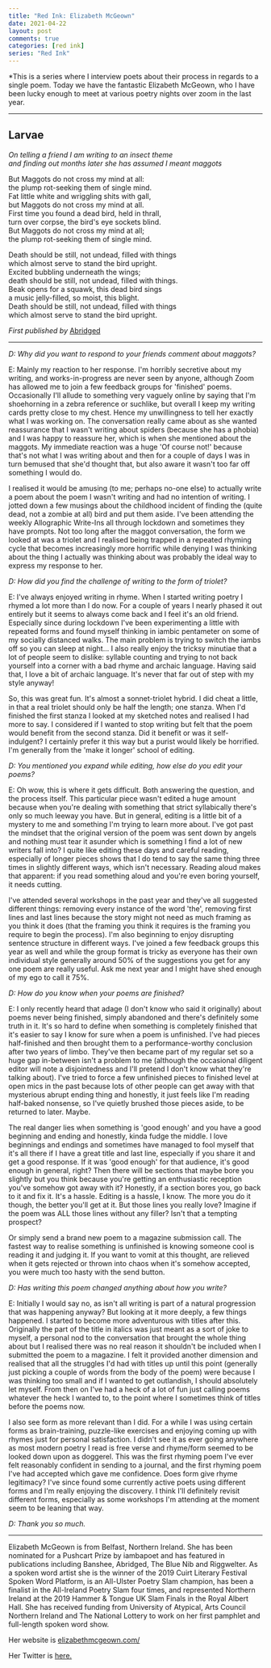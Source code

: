 ```yaml
---
title: "Red Ink: Elizabeth McGeown"
date: 2021-04-22
layout: post
comments: true  
categories: [red ink]
series: "Red Ink"
---
```


*This is a series where I interview poets about their process in regards to a single poem. Today we have the fantastic Elizabeth McGeown, who I have been lucky enough to meet at various poetry nights over zoom in the last year.

***

## Larvae

*On telling a friend I am writing to an insect theme*  
*and finding out months later she has assumed I meant maggots*

But Maggots do not cross my mind at all:  
the plump rot-seeking them of single mind.  
Fat little white and wriggling shits with gall,  
but Maggots do not cross my mind at all.  
First time you found a dead bird, held in thrall,  
turn over corpse, the bird's eye sockets blind.  
But Maggots do not cross my mind at all;  
the plump rot-seeking them of single mind.  

Death should be still, not undead, filled with things  
which almost serve to stand the bird upright.  
Excited bubbling underneath the wings;  
death should be still, not undead, filled with things.   
Beak opens for a squawk, this dead bird sings  
a music jelly-filled, so moist, this blight.  
Death should be still, not undead, filled with things  
which almost serve to stand the bird upright.  

*First published by* [Abridged](https://www.abridged.zone/aisling-gros/)

---

*D: Why did you want to respond to your friends comment about maggots?*

E: Mainly my reaction to her response. I'm horribly secretive about my writing, and works-in-progress are never seen by anyone, although Zoom has allowed me to join a few feedback groups for 'finished' poems. Occasionally I'll allude to something very vaguely online by saying that I'm shoehorning in a zebra reference or suchlike, but overall I keep my writing cards pretty close to my chest. Hence my unwillingness to tell her exactly what I was working on. The conversation really came about as she wanted reassurance that I wasn't writing about spiders (because she has a phobia) and I was happy to reassure her, which is when she mentioned about the maggots. My immediate reaction was a huge 'Of course not!' because that's not what I was writing about and then for a couple of days I was in turn bemused that she'd thought that, but also aware it wasn't too far off something I would do.

I realised it would be amusing (to me; perhaps no-one else) to actually write a poem about the poem I wasn't writing and had no intention of writing. I jotted down a few musings about the childhood incident of finding the (quite dead, not a zombie at all) bird and put them aside. I've been attending the weekly Allographic Write-Ins all through lockdown and sometimes they have prompts. Not too long after the maggot conversation, the form we looked at was a triolet and I realised being trapped in a repeated rhyming cycle that becomes increasingly more horrific while denying I was thinking about the thing I actually was thinking about was probably the ideal way to express my response to her.

*D: How did you find the challenge of writing to the form of triolet?*

E: I've always enjoyed writing in rhyme. When I started writing poetry I rhymed a lot more than I do now. For a couple of years I nearly phased it out entirely but it seems to always come back and I feel it's an old friend. Especially since during lockdown I've been experimenting a little with repeated forms and found myself thinking in iambic pentameter on some of my socially distanced walks. The main problem is trying to switch the iambs off so you can sleep at night... I also really enjoy the tricksy minutiae that a lot of people seem to dislike: syllable counting and trying to not back yourself into a corner with a bad rhyme and archaic language. Having said that, I love a bit of archaic language. It's never that far out of step with my style anyway!

So, this was great fun. It's almost a sonnet-triolet hybrid. I did cheat a little, in that a real triolet should only be half the length; one stanza. When I'd finished the first stanza I looked at my sketched notes and realised I had more to say. I considered if I wanted to stop writing but felt that the poem would benefit from the second stanza. Did it benefit or was it self-indulgent? I certainly prefer it this way but a purist would likely be horrified. I'm generally from the 'make it longer' school of editing.

*D: You mentioned you expand while editing, how else do you edit your poems?*

E:  Oh wow, this is where it gets difficult. Both answering the question, and the process itself. This particular piece wasn't edited a huge amount because when you're dealing with something that strict syllabically there's only so much leeway you have. But in general, editing is a little bit of a mystery to me and something I'm trying to learn more about. I've got past the mindset that the original version of the poem was sent down by angels and nothing must tear it asunder which is something I find a lot of new writers fall into? I quite like editing these days and careful reading, especially of longer pieces shows that I do tend to say the same thing three times in slightly different ways, which isn't necessary. Reading aloud makes that apparent: if you read something aloud and you're even boring yourself, it needs cutting.

I've attended several workshops in the past year and they've all suggested different things: removing every instance of the word 'the', removing first lines and last lines because the story might not need as much framing as you think it does (that the framing you think it requires is the framing you require to begin the process). I'm also beginning to enjoy disrupting sentence structure in different ways. I've joined a few feedback groups this year as well and while the group format is tricky as everyone has their own individual style generally around 50% of the suggestions you get for any one poem are really useful. Ask me next year and I might have shed enough of my ego to call it 75%.

*D:  How do you know when your poems are finished?*

E: I only recently heard that adage (I don't know who said it originally) about poems never being finished, simply abandoned and there's definitely some truth in it.  It's so hard to define when something is completely finished that it's easier to say I know for sure when a poem is unfinished. I've had pieces half-finished and then brought them to a performance-worthy conclusion after two years of limbo. They've then became part of my regular set so a huge gap in-between isn't a problem to me (although the occasional diligent editor will note a disjointedness and I'll pretend I don't know what they're talking about). I've tried to force a few unfinished pieces to finished level at open mics in the past because lots of other people can get away with that mysterious abrupt ending thing and honestly, it just feels like I'm reading half-baked nonsense, so I've quietly brushed those pieces aside, to be returned to later. Maybe.

The real danger lies when something is 'good enough' and you have a good beginning and ending and honestly, kinda fudge the middle. I love beginnings and endings and sometimes have managed to fool myself that it's all there if I have a great title and last line, especially if you share it and get a good response. If it was 'good enough' for that audience, it's good enough in general, right? Then there will be sections that maybe bore you slightly but you think because you're getting an enthusiastic reception you've somehow got away with it? Honestly, if a section bores you, go back to it and fix it. It's a hassle. Editing is a hassle, I know. The more you do it though, the better you'll get at it. But those lines you really love? Imagine if the poem was ALL those lines without any filler? Isn't that a tempting prospect?

Or simply send a brand new poem to a magazine submission call. The fastest way to realise something is unfinished is knowing someone cool is reading it and judging it. If you want to vomit at this thought, are relieved when it gets rejected or thrown into chaos when it's somehow accepted, you were much too hasty with the send button.

*D: Has writing this poem changed anything about how you write?*

E:  Initially I would say no, as isn't all writing is part of a natural progression that was happening anyway? But looking at it more deeply, a few things happened. I started to become more adventurous with titles after this. Originally the part of the title in italics was just meant as a sort of joke to myself, a personal nod to the conversation that brought the whole thing about but I realised there was no real reason it shouldn't be included when I submitted the poem to a magazine. I felt it provided another dimension and realised that all the struggles I'd had with titles up until this point (generally just picking a couple of words from the body of the poem) were because I was thinking too small and if I wanted to get outlandish, I should absolutely let myself. From then on I've had a heck of a lot of fun just calling poems whatever the heck I wanted to, to the point where I sometimes think of titles before the poems now.

I also see form as more relevant than I did. For a while I was using certain forms as brain-training, puzzle-like exercises and enjoying coming up with rhymes just for personal satisfaction. I didn't see it as ever going anywhere as most modern poetry I read is free verse and rhyme/form seemed to be looked down upon as doggerel.  This was the first rhyming poem I've ever felt reasonably confident in sending to a journal, and the first rhyming poem I've had accepted which gave me confidence. Does form give rhyme legitimacy? I've since found some currently active poets using different forms and I'm really enjoying the discovery. I think I'll definitely revisit different forms, especially as some workshops I'm attending at the moment seem to be leaning that way.

*D: Thank you so much.*

---

Elizabeth McGeown is from Belfast, Northern Ireland. She has been nominated for a Pushcart Prize by iambapoet and has featured in publications including Banshee, Abridged, The Blue Nib and Riggwelter. As a spoken word artist she is the winner of the 2019 Cuirt Literary Festival Spoken Word Platform, is an All-Ulster Poetry Slam champion, has been a finalist in the All-Ireland Poetry Slam four times, and represented Northern Ireland at the 2019 Hammer & Tongue UK Slam Finals in the Royal Albert Hall. She has received funding from University of Atypical, Arts Council Northern Ireland and The National Lottery to work on her first pamphlet and full-length spoken word show.

Her website is [elizabethmcgeown.com/](https://elizabethmcgeown.com/)

Her Twitter is [here.](https://twitter.com/CandysEyes)
